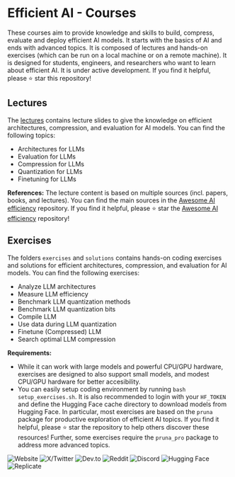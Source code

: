 # Efficient AI - Courses

These courses aim to provide knowledge and skills to build, compress, evaluate and deploy efficient AI models. It starts with the basics of AI and ends with advanced topics. It is composed of lectures and hands-on exercises (which can be run on a local machine or on a remote machine). It is designed for students, engineers, and researchers who want to learn about efficient AI. It is under active development. If you find it helpful, please ⭐ star this repository!

## Lectures
The [lectures](https://ln5.sync.com/dl/7d21bc370/gxpiqj2b-4k22jgex-x8i7zgxr-9pkajy52) contains lecture slides to give the knowledge on efficient architectures, compression, and evaluation for AI models. You can find the following topics:
- Architectures for LLMs
- Evaluation for LLMs
- Compression for LLMs
- Quantization for LLMs
- Finetuning for LLMs

**References:** The lecture content is based on multiple sources (incl. papers, books, and lectures). You can find the main sources in the [Awesome AI efficiency](https://github.com/PrunaAI/awesome-ai-efficiency) repository. If you find it helpful, please ⭐ star the [Awesome AI efficiency](https://github.com/PrunaAI/awesome-ai-efficiency) repository!

## Exercises
The folders `exercises` and `solutions` contains hands-on coding exercises and solutions for efficient architectures, compression, and evaluation for AI models. You can find the following exercises:
- Analyze LLM architectures
- Measure LLM efficiency
- Benchmark LLM quantization methods
- Benchmark LLM quantization bits
- Compile LLM
- Use data during LLM quantization
- Finetune (Compressed) LLM
- Search optimal LLM compression

**Requirements:** 
- While it can work with large models and powerful CPU/GPU hardware, exercises are designed to also support small models, and modest CPU/GPU hardware for better accesibility.
- You can easily setup coding environment by running `bash setup_exercises.sh`. It is also recommended to login with your `HF_TOKEN` and define the Hugging Face cache directory to download models from Hugging Face. In particular, most exercises are based on the `pruna` package for productive exploration of efficient AI topics. If you find it helpful, please ⭐ star the repository to help others discover these resources! Further, some exercises require the `pruna_pro` package to address more advanced topics.

![Website](https://img.shields.io/badge/Pruna.ai-purple?style=flat-square)
![X/Twitter](https://img.shields.io/twitter/url?url=https%3A%2F%2Fx.com%2FPrunaAI)
![Dev.to](https://img.shields.io/badge/dev-to-black?style=flat-square)
![Reddit](https://img.shields.io/badge/Follow-r%2FPrunaAI-orange?style=social)
![Discord](https://img.shields.io/badge/Discord-join_us-purple?style=flat-square)
![Hugging Face](https://img.shields.io/badge/Huggingface-models-yellow?style=flat-square)
![Replicate](https://img.shields.io/badge/replicate-black?style=flat-square)
